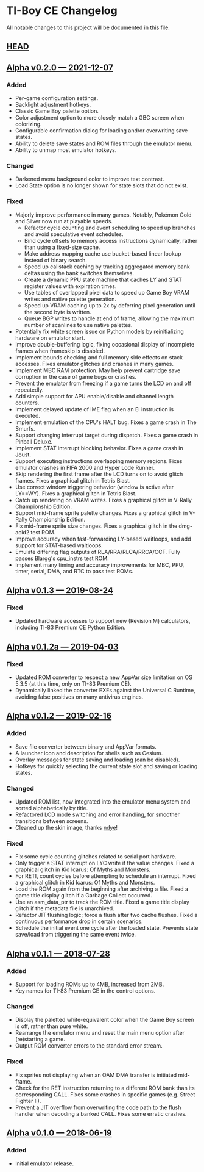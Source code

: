 # TI-Boy CE Changelog
All notable changes to this project will be documented in this file.

## [HEAD](https://github.com/calc84maniac/tiboyce/compare/v0.2.0...HEAD)

## [Alpha v0.2.0 — 2021-12-07](https://github.com/calc84maniac/tiboyce/releases/tag/v0.2.0)

### Added
-   Per-game configuration settings.
-   Backlight adjustment hotkeys.
-   Classic Game Boy palette option.
-   Color adjustment option to more closely match a GBC screen when colorizing.
-   Configurable confirmation dialog for loading and/or overwriting save states.
-   Ability to delete save states and ROM files through the emulator menu.
-   Ability to unmap most emulator hotkeys.

### Changed
-   Darkened menu background color to improve text contrast.
-   Load State option is no longer shown for state slots that do not exist.

### Fixed
-   Majorly improve performance in many games. Notably, Pokémon Gold and Silver now run at playable speeds.
    -   Refactor cycle counting and event scheduling to speed up branches and avoid speculative event schedules.
    -   Bind cycle offsets to memory access instructions dynamically, rather than using a fixed-size cache.
    -   Make address mapping cache use bucket-based linear lookup instead of binary search.
    -   Speed up callstack caching by tracking aggregated memory bank deltas using the bank switches themselves.
    -   Create a dynamic PPU state machine that caches LY and STAT register values with expiration times.
    -   Use tables of overlapped pixel data to speed up Game Boy VRAM writes and native palette generation.
    -   Speed up VRAM caching up to 2x by deferring pixel generation until the second byte is written.
    -   Queue BGP writes to handle at end of frame, allowing the maximum number of scanlines to use native palettes.
-   Potentially fix white screen issue on Python models by reinitializing hardware on emulator start.
-   Improve double-buffering logic, fixing occasional display of incomplete frames when frameskip is disabled.
-   Implement bounds checking and full memory side effects on stack accesses. Fixes emulator glitches and crashes in many games.
-   Implement MBC RAM protection. May help prevent cartridge save corruption in the case of game bugs or crashes.
-   Prevent the emulator from freezing if a game turns the LCD on and off repeatedly.
-   Add simple support for APU enable/disable and channel length counters.
-   Implement delayed update of IME flag when an EI instruction is executed.
-   Implement emulation of the CPU's HALT bug. Fixes a game crash in The Smurfs.
-   Support changing interrupt target during dispatch. Fixes a game crash in Pinball Deluxe.
-   Implement STAT interrupt blocking behavior. Fixes a game crash in Joust.
-   Support executing instructions overlapping memory regions. Fixes emulator crashes in FIFA 2000 and Hyper Lode Runner.
-   Skip rendering the first frame after the LCD turns on to avoid glitch frames. Fixes a graphical glitch in Tetris Blast.
-   Use correct window triggering behavior (window is active after LY==WY). Fixes a graphical glitch in Tetris Blast.
-   Catch up rendering on VRAM writes. Fixes a graphical glitch in V-Rally Championship Edition.
-   Support mid-frame sprite palette changes. Fixes a graphical glitch in V-Rally Championship Edition.
-   Fix mid-frame sprite size changes. Fixes a graphical glitch in the dmg-acid2 test ROM.
-   Improve accuracy when fast-forwarding LY-based waitloops, and add support for STAT-based waitloops.
-   Emulate differing flag outputs of RLA/RRA/RLCA/RRCA/CCF. Fully passes Blargg's cpu_instrs test ROM.
-   Implement many timing and accuracy improvements for MBC, PPU, timer, serial, DMA, and RTC to pass test ROMs.

## [Alpha v0.1.3 — 2019-08-24](https://github.com/calc84maniac/tiboyce/releases/tag/v0.1.3)

### Fixed
-   Updated hardware accesses to support new (Revision M) calculators, including TI-83 Premium CE Python Edition.

## [Alpha v0.1.2a — 2019-04-03](https://github.com/calc84maniac/tiboyce/releases/tag/v0.1.2a)

### Fixed
-   Updated ROM converter to respect a new AppVar size limitation on OS 5.3.5 (at this time, only on TI-83 Premium CE).
-   Dynamically linked the converter EXEs against the Universal C Runtime, avoiding false positives on many antivirus engines.

## [Alpha v0.1.2 — 2019-02-16](https://github.com/calc84maniac/tiboyce/releases/tag/v0.1.2)

### Added
-   Save file converter between binary and AppVar formats.
-   A launcher icon and description for shells such as Cesium.
-   Overlay messages for state saving and loading (can be disabled).
-   Hotkeys for quickly selecting the current state slot and saving or loading states.

### Changed
-   Updated ROM list, now integrated into the emulator menu system and sorted alphabetically by title.
-   Refactored LCD mode switching and error handling, for smoother transitions between screens.
-   Cleaned up the skin image, thanks [ndye](https://github.com/ndye)!

### Fixed
-   Fix some cycle counting glitches related to serial port hardware.
-   Only trigger a STAT interrupt on LYC write if the value changes. Fixed a graphical glitch in Kid Icarus: Of Myths and Monsters.
-   For RETI, count cycles before attempting to schedule an interrupt. Fixed a graphical glitch in Kid Icarus: Of Myths and Monsters.
-   Load the ROM again from the beginning after archiving a file. Fixed a game title display glitch if a Garbage Collect occurred.
-   Use an asm_data_ptr to track the ROM title. Fixed a game title display glitch if the metadata file is unarchived.
-   Refactor JIT flushing logic; force a flush after two cache flushes. Fixed a continuous performance drop in certain scenarios.
-   Schedule the initial event one cycle after the loaded state. Prevents state save/load from triggering the same event twice.

## [Alpha v0.1.1 — 2018-07-28](https://github.com/calc84maniac/tiboyce/releases/tag/v0.1.1)

### Added
-   Support for loading ROMs up to 4MB, increased from 2MB.
-   Key names for TI-83 Premium CE in the control options.

### Changed
-   Display the paletted white-equivalent color when the Game Boy screen is off, rather than pure white.
-   Rearrange the emulator menu and reset the main menu option after (re)starting a game.
-   Output ROM converter errors to the standard error stream.

### Fixed
-   Fix sprites not displaying when an OAM DMA transfer is initiated mid-frame.
-   Check for the RET instruction returning to a different ROM bank than its corresponding CALL. Fixes some crashes in specific games (e.g. Street Fighter II).
-   Prevent a JIT overflow from overwriting the code path to the flush handler when decoding a banked CALL. Fixes some erratic crashes.

## [Alpha v0.1.0 — 2018-06-19](https://github.com/calc84maniac/tiboyce/releases/tag/v0.1.0)

### Added
-   Initial emulator release.
